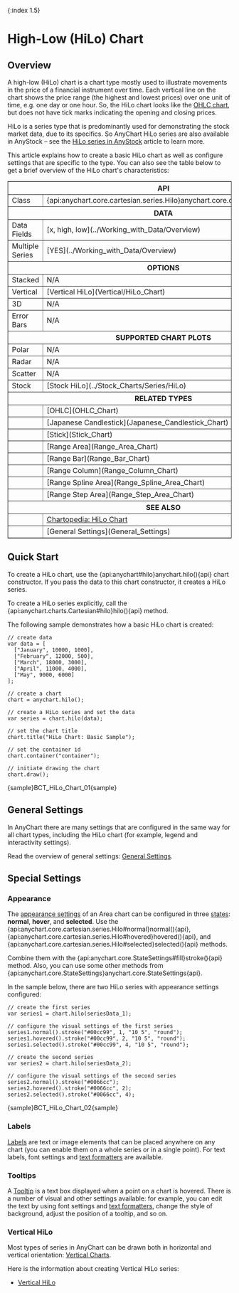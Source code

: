 {:index 1.5}
# High-Low (HiLo) Chart

## Overview

A high-low (HiLo) chart is a chart type mostly used to illustrate movements in the price of a financial instrument over time. Each vertical line on the chart shows the price range (the highest and lowest prices) over one unit of time, e.g. one day or one hour. So, the HiLo chart looks like the [OHLC chart](OHLC_Chart), but does not have tick marks indicating the opening and closing prices.

HiLo is a series type that is predominantly used for demonstrating the stock market data, due to its specifics. So AnyChart HiLo series are also available in AnyStock – see the [HiLo series in AnyStock](../Stock_Charts/Series/HiLo) article to learn more.

This article explains how to create a basic HiLo chart as well as configure settings that are specific to the type. You can also see the table below to get a brief overview of the HiLo chart's characteristics:

<table border="1" class="seriesTABLE">
<tr><th colspan=2>API</th></tr>
<tr><td>Class</td><td>{api:anychart.core.cartesian.series.Hilo}anychart.core.cartesian.series.HiLo{api}</td></tr>
<tr><th colspan=2>DATA</th></tr>
<tr><td>Data Fields</td><td>[x, high, low](../Working_with_Data/Overview)</td></tr>
<tr><td>Multiple Series</td><td>[YES](../Working_with_Data/Overview)</td></tr>
<tr><th colspan=2>OPTIONS</th></tr>
<tr><td>Stacked</td><td>N/A</td></tr>
<tr><td>Vertical</td><td>[Vertical HiLo](Vertical/HiLo_Chart)</td></tr>
<tr><td>3D</td><td>N/A</td></tr>
<tr><td>Error Bars</td><td>N/A</td></tr>
<tr><th colspan=2>SUPPORTED CHART PLOTS</th></tr>
<tr><td>Polar</td><td>N/A</td></tr>
<tr><td>Radar</td><td>N/A</td></tr>
<tr><td>Scatter</td><td>N/A</td></tr>
<tr><td>Stock</td><td>[Stock HiLo](../Stock_Charts/Series/HiLo)</td></tr>
<tr><th colspan=2>RELATED TYPES</th></tr>
<tr><td></td><td>[OHLC](OHLC_Chart)</td></tr>
<tr><td></td><td>[Japanese Candlestick](Japanese_Candlestick_Chart)</td></tr>
<tr><td></td><td>[Stick](Stick_Chart)</td></tr>
<tr><td></td><td>[Range Area](Range_Area_Chart)</td></tr>
<tr><td></td><td>[Range Bar](Range_Bar_Chart)</td></tr>
<tr><td></td><td>[Range Column](Range_Column_Chart)</td></tr>
<tr><td></td><td>[Range Spline Area](Range_Spline_Area_Chart)</td></tr>
<tr><td></td><td>[Range Step Area](Range_Step_Area_Chart)</td></tr>
<tr><th colspan=2>SEE ALSO</th></tr>
<tr><td></td><td><a href="https://www.anychart.com/chartopedia/chart-types/hilo-chart/" target="_blank">Chartopedia: HiLo Chart</a></td></tr>
<tr><td></td><td>[General Settings](General_Settings)</td></tr>
</table>

## Quick Start

To create a HiLo chart, use the {api:anychart#hilo}anychart.hilo(){api} chart constructor. If you pass the data to this chart constructor, it creates a HiLo series.

To create a HiLo series explicitly, call the {api:anychart.charts.Cartesian#hilo}hilo(){api} method.

The following sample demonstrates how a basic HiLo chart is created:

```
// create data
var data = [
  ["January", 10000, 1000],
  ["February", 12000, 500],
  ["March", 18000, 3000],
  ["April", 11000, 4000],
  ["May", 9000, 6000]
];

// create a chart
chart = anychart.hilo();

// create a HiLo series and set the data
var series = chart.hilo(data);

// set the chart title
chart.title("HiLo Chart: Basic Sample");

// set the container id
chart.container("container");

// initiate drawing the chart
chart.draw();
```

{sample}BCT\_HiLo\_Chart\_01{sample}

## General Settings

In AnyChart there are many settings that are configured in the same way for all chart types, including the HiLo chart (for example, legend and interactivity settings).

Read the overview of general settings: [General Settings](General_Settings).

## Special Settings

### Appearance

The [appearance settings](../Appearance_Settings) of an Area chart can be configured in three [states](../Common_Settings/Interactivity/States): **normal**, **hover**, and **selected**. Use the {api:anychart.core.cartesian.series.Hilo#normal}normal(){api}, {api:anychart.core.cartesian.series.Hilo#hovered}hovered(){api}, and {api:anychart.core.cartesian.series.Hilo#selected}selected(){api} methods.

Combine them with the {api:anychart.core.StateSettings#fill}stroke(){api} method. Also, you can use some other methods from {api:anychart.core.StateSettings}anychart.core.StateSettings{api}.

In the sample below, there are two HiLo series with appearance settings configured:

```
// create the first series
var series1 = chart.hilo(seriesData_1);

// configure the visual settings of the first series
series1.normal().stroke("#00cc99", 1, "10 5", "round");
series1.hovered().stroke("#00cc99", 2, "10 5", "round");
series1.selected().stroke("#00cc99", 4, "10 5", "round");

// create the second series
var series2 = chart.hilo(seriesData_2);

// configure the visual settings of the second series
series2.normal().stroke("#0066cc");
series2.hovered().stroke("#0066cc", 2);
series2.selected().stroke("#0066cc", 4);
```

{sample}BCT\_HiLo\_Chart\_02{sample}

### Labels

[Labels](../Common_Settings/Labels) are text or image elements that can be placed anywhere on any chart (you can enable them on a whole series or in a single point). For text labels, font settings and [text formatters](../Common_Settings/Text_Formatters) are available.

### Tooltips

A [Tooltip](../Common_Settings/Tooltip) is a text box displayed when a point on a chart is hovered. There is a number of visual and other settings available: for example, you can edit the text by using font settings and [text formatters](../Common_Settings/Text_Formatters), change the style of background, adjust the position of a tooltip, and so on.

### Vertical HiLo

Most types of series in AnyChart can be drawn both in horizontal and vertical orientation: [Vertical Charts](Vertical/Overview).

Here is the information about creating Vertical HiLo series:

* [Vertical HiLo](Vertical/HiLo_Chart)